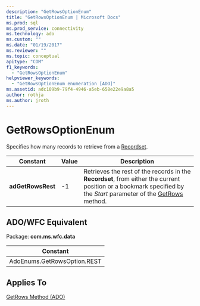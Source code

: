 ```yaml
---
description: "GetRowsOptionEnum"
title: "GetRowsOptionEnum | Microsoft Docs"
ms.prod: sql
ms.prod_service: connectivity
ms.technology: ado
ms.custom: ""
ms.date: "01/19/2017"
ms.reviewer: ""
ms.topic: conceptual
apitype: "COM"
f1_keywords: 
  - "GetRowsOptionEnum"
helpviewer_keywords: 
  - "GetRowsOptionEnum enumeration [ADO]"
ms.assetid: adc109b9-79f4-4946-a5eb-658e22e9a8a5
author: rothja
ms.author: jroth
---
```

# GetRowsOptionEnum
Specifies how many records to retrieve from a [Recordset](./recordset-object-ado.md).  
  
|Constant|Value|Description|  
|--------------|-----------|-----------------|  
|**adGetRowsRest**|-1|Retrieves the rest of the records in the **Recordset**, from either the current position or a bookmark specified by the *Start* parameter of the [GetRows](./getrows-method-ado.md) method.|  
  
## ADO/WFC Equivalent  
 Package: **com.ms.wfc.data**  
  
|Constant|  
|--------------|  
|AdoEnums.GetRowsOption.REST|  
  
## Applies To  
 [GetRows Method (ADO)](./getrows-method-ado.md)